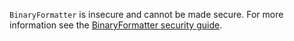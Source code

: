 `BinaryFormatter` is insecure and cannot be made secure. For more information see the [BinaryFormatter security guide](/dotnet/standard/serialization/binaryformatter-security-guide).